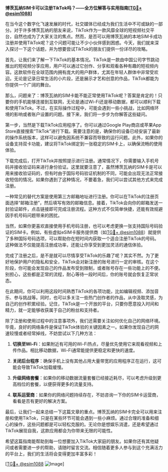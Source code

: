 **博茨瓦纳SIM卡可以注册TikTok吗？——全方位解答与实用指南[[TG💪+ @esim1088](https://t.me/s/esim1088)]**

在当今这个数字化飞速发展的时代，社交媒体已经成为我们生活中不可或缺的一部分。对于许多博茨瓦纳的朋友来说，TikTok作为一款风靡全球的短视频社交平台，自然也成为了大家关注的焦点。然而，是否可以用博茨瓦纳的本地SIM卡成功注册并使用TikTok呢？这个问题可能让不少小伙伴感到困惑。今天，我们就来深入探讨一下这个话题，并为想要尝试TikTok的朋友们提供一份详尽的攻略。

首先，让我们来了解一下TikTok的基本情况。TikTok是一款由中国公司字节跳动推出的短视频分享应用，用户可以通过它创作、分享和观看各种有趣的短视频内容。这款软件在全球范围内拥有庞大的用户群体，尤其在年轻人群体中非常受欢迎。无论是记录日常生活的小片段，还是展示才艺和创意的作品，TikTok都能为你提供一个广阔的舞台。

那么，问题来了：博茨瓦纳的SIM卡能不能正常使用TikTok呢？答案是肯定的！只要你的手机能够连接到互联网，无论是通过Wi-Fi还是移动数据，都可以顺利下载和使用TikTok。不过，在实际操作过程中，可能会遇到一些小挑战，比如网络环境的影响或者账户设置的问题。接下来，我们将一步步为你解答这些疑问。

第一步，当然是下载TikTok应用程序了。你可以通过Google Play商店或苹果App Store直接搜索“TikTok”进行下载。需要注意的是，确保你的设备已经安装了最新的操作系统版本，这样可以避免因系统不兼容而导致的运行问题。此外，如果你的设备支持双卡功能，建议将TikTok绑定到一张稳定的SIM卡上，以确保流畅的使用体验。

下载完成后，打开TikTok并按照提示进行注册。通常情况下，你需要输入手机号码并接收验证码来进行身份验证。这里就要注意了，虽然博茨瓦纳的SIM卡是可以用来接收验证码的，但有时由于国际号码验证机制的不同，可能会出现无法正常接收短信的情况。如果你遇到了这种情况，不要着急，我们可以尝试其他方式来完成注册。

一种常见的替代方案是使用第三方邮箱地址进行注册。你可以在TikTok的注册页面选择“邮箱注册”，然后填写有效的邮箱信息。接着，TikTok会向你的邮箱发送一封验证邮件，点击链接即可完成注册流程。这种方式不仅简单快捷，还能有效规避因手机号码问题带来的困扰。

当然，如果你更喜欢直接使用手机号码注册，也可以考虑更换一张支持国际号码验证的SIM卡。例如，有些虚拟eSIM卡服务提供商（如[TG💪+ @esim1088](https://t.me/s/esim1088)）就提供了多种国际号码选项，可以帮助你在短时间内获取一个适合注册TikTok的号码。这种做法不仅能提高注册成功率，还能让你享受到更加灵活的通信体验。

完成了注册之后，是不是就可以尽情享受TikTok的乐趣了呢？其实不然。为了更好地保护用户的隐私和安全，TikTok会对新注册的账号进行一定的审核。在这个阶段，你可能会发现自己的作品发布受到限制，或者账号存在一些功能上的不便。别担心，这些都是正常的流程，耐心等待一段时间后，你的账号就会恢复正常状态。

在此期间，你可以利用这段时间熟悉TikTok的各项功能，比如编辑视频、添加音乐、参与挑战等。同时，也可以多关注一些热门创作者的作品，从中汲取灵感，为自己的创作积累经验。记住，TikTok是一个开放的平台，只要你愿意投入时间和精力，就一定能够收获属于自己的粉丝和支持者。

除了注册和使用过程中的注意事项外，我们还需要关注如何优化自己的网络环境。毕竟，良好的网络条件是保证TikTok体验的关键因素之一。如果你发现自己的网速较慢或者经常掉线，不妨尝试以下几种方法：

1. **切换至Wi-Fi**：如果附近有可用的Wi-Fi热点，尽量优先使用它来观看视频和上传作品。相比移动数据，Wi-Fi通常能提供更稳定和更快的速度。
   
2. **关闭后台程序**：确保手机上没有其他占用大量带宽的应用程序正在运行，这可能会导致TikTok加载缓慢。

3. **升级网络套餐**：如果你的移动数据流量套餐已经接近耗尽，可以考虑升级到更高档位的套餐，以便获得更多的流量支持。

4. **联系运营商**：如果你的网络问题持续存在，不妨咨询一下你的SIM卡运营商，看看是否有更好的解决方案。

最后，让我们一起来总结一下这篇文章的重点。博茨瓦纳的SIM卡完全可以用来注册和使用TikTok，只是在某些环节可能会遇到一些小麻烦。通过合理的准备和细心的操作，这些问题都是可以轻松克服的。无论你是想娱乐消遣，还是希望通过TikTok展现自我，这款应用都会为你带来无限的可能性。

希望这篇指南能帮助到每一位想要加入TikTok大家庭的朋友。如果你还有其他疑问或者需要进一步的帮助，请随时留言交流。相信随着更多人参与到这个充满活力的平台上，我们的生活将会变得更加丰富多彩！

[[TG💪+ @esim1088](https://t.me/s/esim1088) ![Image](https://i.postimg.cc/4NQfJmqS/Snipaste-2025-05-13-00-14-12.png)]